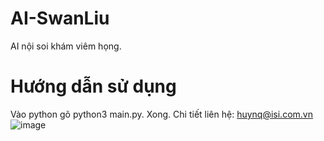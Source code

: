# AI-SwanLiu
AI nội soi khám viêm họng.
# Hướng dẫn sử dụng
Vào python gõ python3 main.py.
Xong. Chi tiết liên hệ: huynq@isi.com.vn
![image](https://user-images.githubusercontent.com/2125897/216705984-6ebb05c9-5708-45e9-82de-95a2f688a015.png)
